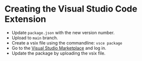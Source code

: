# Creating the Visual Studio Code Extension

- Update `package.json` with the new version number.
- Upload to `main` branch.
- Create a vsix file using the commandline: `vsce package`
- Go to the [Visual Studio Marketplace](https://marketplace.visualstudio.com/manage/publishers/pycom) and log in.
- Update the package by uploading the vsix file.

